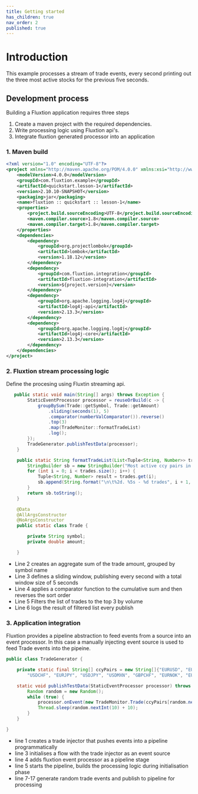 ```yaml
---
title: Getting started
has_children: true
nav_order: 2
published: true
---
```

# Introduction
This example processes a stream of trade events, every second printing out the three most active stocks for the previous five seconds. 
## Development process
Building a Fluxtion application requires three steps
1. Create a maven project with the required dependencies. 
1. Write processing logic using Fluxtion api's. 
1. Integrate fluxtion generated processor into an application

### 1. Maven build

```xml
<?xml version="1.0" encoding="UTF-8"?>
<project xmlns="http://maven.apache.org/POM/4.0.0" xmlns:xsi="http://www.w3.org/2001/XMLSchema-instance" xsi:schemaLocation="http://maven.apache.org/POM/4.0.0 http://maven.apache.org/xsd/maven-4.0.0.xsd">
    <modelVersion>4.0.0</modelVersion>
    <groupId>com.fluxtion.example</groupId>
    <artifactId>quickstart.lesson-1</artifactId>
    <version>2.10.10-SNAPSHOT</version>
    <packaging>jar</packaging>
    <name>fluxtion :: quickstart :: lesson-1</name>
    <properties>
        <project.build.sourceEncoding>UTF-8</project.build.sourceEncoding>
        <maven.compiler.source>1.8</maven.compiler.source>
        <maven.compiler.target>1.8</maven.compiler.target>
    </properties>
    <dependencies>
        <dependency>
            <groupId>org.projectlombok</groupId>
            <artifactId>lombok</artifactId>
            <version>1.18.12</version>
        </dependency>
        <dependency>
            <groupId>com.fluxtion.integration</groupId>
            <artifactId>fluxtion-integration</artifactId>
            <version>${project.version}</version>
        </dependency>
        <dependency>
            <groupId>org.apache.logging.log4j</groupId>
            <artifactId>log4j-api</artifactId>
            <version>2.13.3</version>
        </dependency>
        <dependency>
            <groupId>org.apache.logging.log4j</groupId>
            <artifactId>log4j-core</artifactId>
            <version>2.13.3</version>
        </dependency>
    </dependencies>
</project>
```

### 2. Fluxtion stream processing logic
Define the procesing using Fluxtin streaming api. 

```java
   public static void main(String[] args) throws Exception {
        StaticEventProcessor processor = reuseOrBuild(c -> {
            groupBySum(Trade::getSymbol, Trade::getAmount)
                .sliding(seconds(1), 5)
                .comparator(numberValComparator()).reverse()
                .top(3)
                .map(TradeMonitor::formatTradeList)
                .log();
        });
        TradeGenerator.publishTestData(processor);
    }

    public static String formatTradeList(List<Tuple<String, Number>> trades) {
        StringBuilder sb = new StringBuilder("Most active ccy pairs in past 5 seconds:");
        for (int i = 0; i < trades.size(); i++) {
            Tuple<String, Number> result = trades.get(i);
            sb.append(String.format("\n\t%2d. %5s - %d trades", i + 1, result.getKey(), result.getValue().intValue()));
        }
        return sb.toString();
    }

    @Data
    @AllArgsConstructor
    @NoArgsConstructor
    public static class Trade {

        private String symbol;
        private double amount;

    }
```

- Line 2 creates an aggregate sum of the trade amount, grouped by symbol name
- Line 3 defines a sliding window, publishing every second with a total window size of 5 seconds
- Line 4 applies a comparator function to the cumulative sum and then reverses the sort order
- Line 5 Filters the list of trades to the top 3 by volume
- Line 6 logs the result of filtered list every publish

### 3. Application integration

Fluxtion provides a pipeline abstraction to feed events from a source into an event processor. In this case a manually injecting event source is used to feed Trade events into the pipeine.

```java
public class TradeGenerator {

    private static final String[] ccyPairs = new String[]{"EURUSD", "EURCHF", "EURGBP", "GBPUSD",
        "USDCHF", "EURJPY", "USDJPY", "USDMXN", "GBPCHF", "EURNOK", "EURSEK"};

    static void publishTestData(StaticEventProcessor processor) throws InterruptedException {
        Random random = new Random();
        while (true) {
            processor.onEvent(new TradeMonitor.Trade(ccyPairs[random.nextInt(ccyPairs.length)], random.nextInt(100) + 10));
            Thread.sleep(random.nextInt(10) + 10);
        }
    }

}
```
-  line 1 creates a trade injector that pushes events into a pipeline programmatically
-  line 3 initialises a flow with the trade injector as an event source
-  line 4 adds fluxtion event processor as a pipeline stage
-  line 5 starts the pipeline, builds the processing logic during initialisation phase
-  line 7-17 generate random trade events and publish to pipeline for processing
